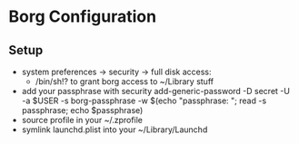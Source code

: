 # Borg Configuration

## Setup

* system preferences -> security -> full disk access:
  * /bin/sh!? to grant borg access to ~/Library stuff 
* add your passphrase with
    security add-generic-password -D secret -U -a $USER -s borg-passphrase -w $(echo "passphrase: "; read -s passphrase; echo $passphrase)
* source profile in your ~/.zprofile
* symlink launchd.plist into your ~/Library/Launchd

